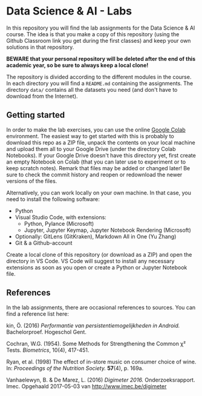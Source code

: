 # Data Science & AI - Labs

In this repository you will find the lab assignments for the Data Science & AI course. 
The idea is that you make a copy of this repository (using the Github Classroom link you get
during the first classes) and keep your own solutions in that repository.

**BEWARE that your personal repository will be deleted after the end of this academic year, so be sure to always keep a local clone!**

The repository is divided according to the different modules in the course. In each directory
you will find a `README.md` containing the assignments. The directory `data/` contains all the
datasets you need (and don't have to download from the Internet).

## Getting started

In order to make the lab exercises, you can use the online [Google Colab](https://colab.research.google.com) environment. The easiest way to get started with this is probably to download this repo as a ZIP file, unpack the contents on your local machine and upload them all to your Google Drive (under the directory Colab Notebooks). If your Google Drive doesn't have this directory yet, first create an empty Notebook on Colab (that you can later use to experiment or to keep scratch notes). Remark that files may be added or changed later! Be sure to check the commit history and reopen or redownload the newer versions of the files.

Alternatively, you can work locally on your own machine. In that case, you need to install the following software:

- Python
- Visual Studio Code, with extensions:
    - Python, Pylance  (Microsoft)
    - Jupyter, Jupyter Keymap, Jupyter Notebook Rendering (Microsoft)
- Optionally: GitLens (GitKraken), Markdown All in One (Yu Zhang)
- Git & a Github-account

Create a local clone of this repository (or download as a ZIP) and open the directory in VS Code. VS Code will suggest to install any necessary extensions as soon as you open or create a Python or Jupyter Notebook file.

## References

In the lab assignments, there are occasional references to sources. You can find a reference list here:

kin, Ö. (2016) *Performantie van persistentiemogelijkheden in Android.* Bachelorproef. Hogeschol Gent.

Cochran, W.G. (1954). Some Methods for Strengthening the Common χ² Tests. *Biometrics*, 10(4), 417-451.

Ryan, et al. (1998) The effect of in-store music on consumer choice of wine. In: *Proceedings of the Nutrition Society.* **57**(4), p. 169a.

Vanhaelewyn, B. & De Marez, L. (2016) *Digimeter 2016.* Onderzoeksrapport. Imec. Opgehaald 2017-05-03 van <http://www.imec.be/digimeter>
